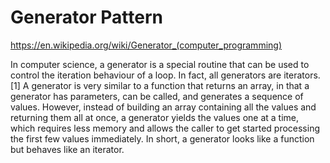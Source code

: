 # Generator Pattern

https://en.wikipedia.org/wiki/Generator_(computer_programming)

In computer science, a generator is a special routine that can be used to control the iteration behaviour of a loop. In fact, all generators are iterators.[1] A generator is very similar to a function that returns an array, in that a generator has parameters, can be called, and generates a sequence of values. However, instead of building an array containing all the values and returning them all at once, a generator yields the values one at a time, which requires less memory and allows the caller to get started processing the first few values immediately. In short, a generator looks like a function but behaves like an iterator.
